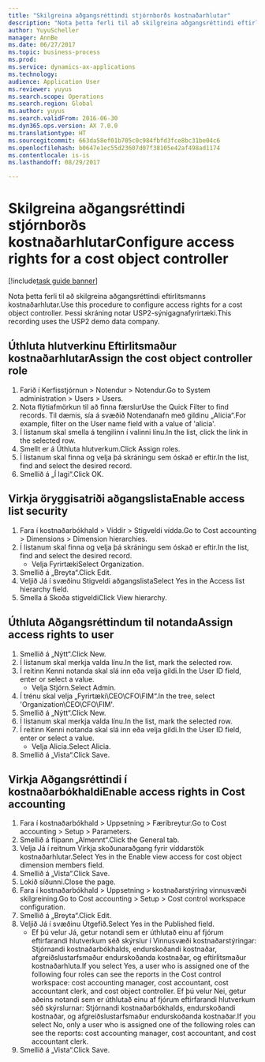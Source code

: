 ```yaml
--- 
title: "Skilgreina aðgangsréttindi stjórnborðs kostnaðarhlutar"
description: "Nota þetta ferli til að skilgreina aðgangsréttindi eftirlitsmanns kostnaðarhlutar."
author: YuyuScheller
manager: AnnBe
ms.date: 06/27/2017
ms.topic: business-process
ms.prod: 
ms.service: dynamics-ax-applications
ms.technology: 
audience: Application User
ms.reviewer: yuyus
ms.search.scope: Operations
ms.search.region: Global
ms.author: yuyus
ms.search.validFrom: 2016-06-30
ms.dyn365.ops.version: AX 7.0.0
ms.translationtype: HT
ms.sourcegitcommit: 663da58ef01b705c0c984fbfd3fce8bc31be04c6
ms.openlocfilehash: b0647e1ec55d23607d07f38105e42af498ad1174
ms.contentlocale: is-is
ms.lasthandoff: 08/29/2017

---
```

# <a name="configure-access-rights-for-a-cost-object-controller"></a><span data-ttu-id="a6af7-103">Skilgreina aðgangsréttindi stjórnborðs kostnaðarhlutar</span><span class="sxs-lookup"><span data-stu-id="a6af7-103">Configure access rights for a cost object controller</span></span>

[!include[task guide banner](../../includes/task-guide-banner.md)]

<span data-ttu-id="a6af7-104">Nota þetta ferli til að skilgreina aðgangsréttindi eftirlitsmanns kostnaðarhlutar.</span><span class="sxs-lookup"><span data-stu-id="a6af7-104">Use this procedure to configure access rights for a cost object controller.</span></span> <span data-ttu-id="a6af7-105">Þessi skráning notar USP2-sýnigagnafyrirtæki.</span><span class="sxs-lookup"><span data-stu-id="a6af7-105">This recording uses the USP2 demo data company.</span></span>


## <a name="assign-the-cost-object-controller-role"></a><span data-ttu-id="a6af7-106">Úthluta hlutverkinu Eftirlitsmaður kostnaðarhlutar</span><span class="sxs-lookup"><span data-stu-id="a6af7-106">Assign the cost object controller role</span></span>
1. <span data-ttu-id="a6af7-107">Farið í Kerfisstjórnun > Notendur > Notendur.</span><span class="sxs-lookup"><span data-stu-id="a6af7-107">Go to System administration > Users > Users.</span></span>
2. <span data-ttu-id="a6af7-108">Nota flýtiafmörkun til að finna færslur</span><span class="sxs-lookup"><span data-stu-id="a6af7-108">Use the Quick Filter to find records.</span></span> <span data-ttu-id="a6af7-109">Til dæmis, sía á svæðið Notendanafn með gildinu „Alicia“.</span><span class="sxs-lookup"><span data-stu-id="a6af7-109">For example, filter on the User name field with a value of 'alicia'.</span></span>
3. <span data-ttu-id="a6af7-110">Í listanum skal smella á tengilinn í valinni línu.</span><span class="sxs-lookup"><span data-stu-id="a6af7-110">In the list, click the link in the selected row.</span></span>
4. <span data-ttu-id="a6af7-111">Smellt er á Úthluta hlutverkum.</span><span class="sxs-lookup"><span data-stu-id="a6af7-111">Click Assign roles.</span></span>
5. <span data-ttu-id="a6af7-112">Í listanum skal finna og velja þá skráningu sem óskað er eftir.</span><span class="sxs-lookup"><span data-stu-id="a6af7-112">In the list, find and select the desired record.</span></span>
6. <span data-ttu-id="a6af7-113">Smellið á „Í lagi“.</span><span class="sxs-lookup"><span data-stu-id="a6af7-113">Click OK.</span></span>

## <a name="enable-access-list-security"></a><span data-ttu-id="a6af7-114">Virkja öryggisatriði aðgangslista</span><span class="sxs-lookup"><span data-stu-id="a6af7-114">Enable access list security</span></span>
1. <span data-ttu-id="a6af7-115">Fara í kostnaðarbókhald > Víddir > Stigveldi vídda.</span><span class="sxs-lookup"><span data-stu-id="a6af7-115">Go to Cost accounting > Dimensions > Dimension hierarchies.</span></span>
2. <span data-ttu-id="a6af7-116">Í listanum skal finna og velja þá skráningu sem óskað er eftir.</span><span class="sxs-lookup"><span data-stu-id="a6af7-116">In the list, find and select the desired record.</span></span>
    * <span data-ttu-id="a6af7-117">Velja Fyrirtæki</span><span class="sxs-lookup"><span data-stu-id="a6af7-117">Select Organization.</span></span>  
3. <span data-ttu-id="a6af7-118">Smellið á „Breyta“.</span><span class="sxs-lookup"><span data-stu-id="a6af7-118">Click Edit.</span></span>
4. <span data-ttu-id="a6af7-119">Veljið Já í svæðinu Stigveldi aðgangslista</span><span class="sxs-lookup"><span data-stu-id="a6af7-119">Select Yes in the Access list hierarchy field.</span></span>
5. <span data-ttu-id="a6af7-120">Smella á Skoða stigveldi</span><span class="sxs-lookup"><span data-stu-id="a6af7-120">Click View hierarchy.</span></span>

## <a name="assign-access-rights-to-user"></a><span data-ttu-id="a6af7-121">Úthluta Aðgangsréttindum til notanda</span><span class="sxs-lookup"><span data-stu-id="a6af7-121">Assign access rights to user</span></span>
1. <span data-ttu-id="a6af7-122">Smellið á „Nýtt“.</span><span class="sxs-lookup"><span data-stu-id="a6af7-122">Click New.</span></span>
2. <span data-ttu-id="a6af7-123">Í listanum skal merkja valda línu.</span><span class="sxs-lookup"><span data-stu-id="a6af7-123">In the list, mark the selected row.</span></span>
3. <span data-ttu-id="a6af7-124">Í reitinn Kenni notanda skal slá inn eða velja gildi.</span><span class="sxs-lookup"><span data-stu-id="a6af7-124">In the User ID field, enter or select a value.</span></span>
    * <span data-ttu-id="a6af7-125">Velja Stjórn.</span><span class="sxs-lookup"><span data-stu-id="a6af7-125">Select Admin.</span></span>  
4. <span data-ttu-id="a6af7-126">Í trénu skal velja „Fyrirtæki\CEO\CFO\FIM“.</span><span class="sxs-lookup"><span data-stu-id="a6af7-126">In the tree, select 'Organization\CEO\CFO\FIM'.</span></span>
5. <span data-ttu-id="a6af7-127">Smellið á „Nýtt“.</span><span class="sxs-lookup"><span data-stu-id="a6af7-127">Click New.</span></span>
6. <span data-ttu-id="a6af7-128">Í listanum skal merkja valda línu.</span><span class="sxs-lookup"><span data-stu-id="a6af7-128">In the list, mark the selected row.</span></span>
7. <span data-ttu-id="a6af7-129">Í reitinn Kenni notanda skal slá inn eða velja gildi.</span><span class="sxs-lookup"><span data-stu-id="a6af7-129">In the User ID field, enter or select a value.</span></span>
    * <span data-ttu-id="a6af7-130">Velja Alicia.</span><span class="sxs-lookup"><span data-stu-id="a6af7-130">Select Alicia.</span></span>  
8. <span data-ttu-id="a6af7-131">Smellið á „Vista“.</span><span class="sxs-lookup"><span data-stu-id="a6af7-131">Click Save.</span></span>

## <a name="enable-access-rights-in-cost-accounting"></a><span data-ttu-id="a6af7-132">Virkja Aðgangsréttindi í kostnaðarbókhaldi</span><span class="sxs-lookup"><span data-stu-id="a6af7-132">Enable access rights in Cost accounting</span></span>
1. <span data-ttu-id="a6af7-133">Fara í kostnaðarbókhald > Uppsetning > Færibreytur.</span><span class="sxs-lookup"><span data-stu-id="a6af7-133">Go to Cost accounting > Setup > Parameters.</span></span>
2. <span data-ttu-id="a6af7-134">Smellið á flipann „Almennt“.</span><span class="sxs-lookup"><span data-stu-id="a6af7-134">Click the General tab.</span></span>
3. <span data-ttu-id="a6af7-135">Velja Já í reitnum Virkja skoðunaraðgang fyrir víddarstök kostnaðarhlutar.</span><span class="sxs-lookup"><span data-stu-id="a6af7-135">Select Yes in the Enable view access for cost object dimension members field.</span></span>
4. <span data-ttu-id="a6af7-136">Smellið á „Vista“.</span><span class="sxs-lookup"><span data-stu-id="a6af7-136">Click Save.</span></span>
5. <span data-ttu-id="a6af7-137">Lokið síðunni.</span><span class="sxs-lookup"><span data-stu-id="a6af7-137">Close the page.</span></span>
6. <span data-ttu-id="a6af7-138">Fara í kostnaðarbókhald > Uppsetning > kostnaðarstýring vinnusvæði skilgreining.</span><span class="sxs-lookup"><span data-stu-id="a6af7-138">Go to Cost accounting > Setup > Cost control workspace configuration.</span></span>
7. <span data-ttu-id="a6af7-139">Smellið á „Breyta“.</span><span class="sxs-lookup"><span data-stu-id="a6af7-139">Click Edit.</span></span>
8. <span data-ttu-id="a6af7-140">Veljið Já í svæðinu Útgefið.</span><span class="sxs-lookup"><span data-stu-id="a6af7-140">Select Yes in the Published field.</span></span>
    * <span data-ttu-id="a6af7-141">Ef þú velur Já, getur notandi sem er úthlutað einu af fjórum eftirfarandi hlutverkum séð skýrslur í Vinnusvæði kostnaðarstýringar: Stjórnandi kostnaðarbókhalds, endurskoðandi kostnaðar, afgreiðslustarfsmaður endurskoðanda kostnaðar, og eftirlitsmaður kostnaðarhluta.</span><span class="sxs-lookup"><span data-stu-id="a6af7-141">If you select Yes, a user who is assigned one of the following four roles can see the reports in the Cost control workspace: cost accounting manager, cost accountant, cost accountant clerk, and cost object controller.</span></span> <span data-ttu-id="a6af7-142">Ef þú velur Nei, getur aðeins notandi sem er úthlutað einu af fjórum eftirfarandi hlutverkum séð skýrslurnar: Stjórnandi kostnaðarbókhalds, endurskoðandi kostnaðar, og afgreiðslustarfsmaður endurskoðanda kostnaðar.</span><span class="sxs-lookup"><span data-stu-id="a6af7-142">If you select No, only a user who is assigned one of the following roles can see the reports: cost accounting manager, cost accountant, and cost accountant clerk.</span></span>    
9. <span data-ttu-id="a6af7-143">Smellið á „Vista“.</span><span class="sxs-lookup"><span data-stu-id="a6af7-143">Click Save.</span></span>


